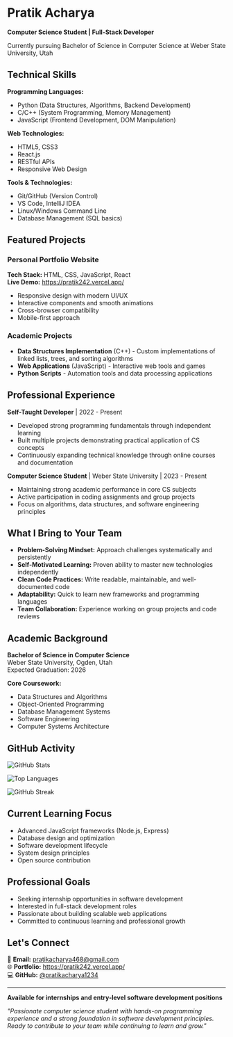 # Pratik Acharya
**Computer Science Student | Full-Stack Developer**

Currently pursuing Bachelor of Science in Computer Science at Weber State University, Utah

## Technical Skills

**Programming Languages:**
- Python (Data Structures, Algorithms, Backend Development)
- C/C++ (System Programming, Memory Management)
- JavaScript (Frontend Development, DOM Manipulation)

**Web Technologies:**
- HTML5, CSS3
- React.js
- RESTful APIs
- Responsive Web Design

**Tools & Technologies:**
- Git/GitHub (Version Control)
- VS Code, IntelliJ IDEA
- Linux/Windows Command Line
- Database Management (SQL basics)

## Featured Projects

### Personal Portfolio Website
**Tech Stack:** HTML, CSS, JavaScript, React  
**Live Demo:** https://pratik242.vercel.app/  
- Responsive design with modern UI/UX
- Interactive components and smooth animations
- Cross-browser compatibility
- Mobile-first approach

### Academic Projects
- **Data Structures Implementation** (C++) - Custom implementations of linked lists, trees, and sorting algorithms
- **Web Applications** (JavaScript) - Interactive web tools and games
- **Python Scripts** - Automation tools and data processing applications

## Professional Experience

**Self-Taught Developer** | 2022 - Present
- Developed strong programming fundamentals through independent learning
- Built multiple projects demonstrating practical application of CS concepts
- Continuously expanding technical knowledge through online courses and documentation

**Computer Science Student** | Weber State University | 2023 - Present
- Maintaining strong academic performance in core CS subjects
- Active participation in coding assignments and group projects
- Focus on algorithms, data structures, and software engineering principles

## What I Bring to Your Team

- **Problem-Solving Mindset:** Approach challenges systematically and persistently
- **Self-Motivated Learning:** Proven ability to master new technologies independently
- **Clean Code Practices:** Write readable, maintainable, and well-documented code
- **Adaptability:** Quick to learn new frameworks and programming languages
- **Team Collaboration:** Experience working on group projects and code reviews

## Academic Background

**Bachelor of Science in Computer Science**  
Weber State University, Ogden, Utah  
Expected Graduation: 2026

**Core Coursework:**
- Data Structures and Algorithms
- Object-Oriented Programming
- Database Management Systems
- Software Engineering
- Computer Systems Architecture

## GitHub Activity

![GitHub Stats](https://github-readme-stats.vercel.app/api?username=pratikacharya1234&show_icons=true&theme=professional&hide_border=true)

![Top Languages](https://github-readme-stats.vercel.app/api/top-langs/?username=pratikacharya1234&layout=compact&theme=professional&hide_border=true)

![GitHub Streak](https://github-readme-streak-stats.herokuapp.com/?user=pratikacharya1234&theme=professional&hide_border=true)

## Current Learning Focus

- Advanced JavaScript frameworks (Node.js, Express)
- Database design and optimization
- Software development lifecycle
- System design principles
- Open source contribution

## Professional Goals

- Seeking internship opportunities in software development
- Interested in full-stack development roles
- Passionate about building scalable web applications
- Committed to continuous learning and professional growth

## Let's Connect

📧 **Email:** pratikacharya468@gmail.com  
🌐 **Portfolio:** https://pratik242.vercel.app/  
💻 **GitHub:** [@pratikacharya1234](https://github.com/pratikacharya1234)

---

**Available for internships and entry-level software development positions**

*"Passionate computer science student with hands-on programming experience and a strong foundation in software development principles. Ready to contribute to your team while continuing to learn and grow."*
